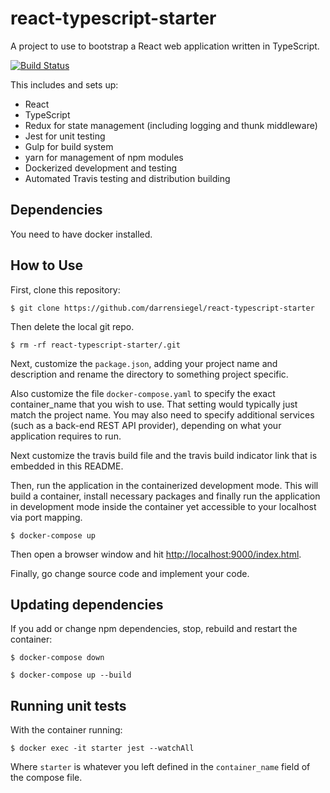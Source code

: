 # react-typescript-starter

A project to use to bootstrap a React web application written
in TypeScript.

[![Build Status](https://travis-ci.org/darrensiegel/react-typescript-starter.svg?branch=master)](https://travis-ci.org/darrensiegel/react-typescript-starter)

This includes and sets up:
* React
* TypeScript
* Redux for state management (including logging and thunk middleware)
* Jest for unit testing
* Gulp for build system
* yarn for management of npm modules
* Dockerized development and testing 
* Automated Travis testing and distribution building

## Dependencies

You need to have docker installed.

## How to Use

First, clone this repository:

```
$ git clone https://github.com/darrensiegel/react-typescript-starter
```

Then delete the local git repo.

```
$ rm -rf react-typescript-starter/.git
```

Next, customize the `package.json`, adding your project name and description
and rename the directory to something project specific. 

Also customize the
file `docker-compose.yaml` to specify the exact container_name that you wish
to use.  That setting would typically just match the project name. You may 
also need to specify additional services (such as a back-end REST API provider), 
depending on what your application requires to run.

Next customize the travis build file and the travis build indicator link that 
is embedded in this README. 

Then, run the application in the containerized development mode. This will
build a container, install necessary packages and finally run the application
in development mode inside the container yet accessible to your localhost via
port mapping.

```
$ docker-compose up
```

Then open a browser window and
hit [http://localhost:9000/index.html](http://localhost:9000/index.html).

Finally, go change source code and implement your code.

## Updating dependencies

If you add or change npm dependencies, stop, rebuild and restart the container:

```
$ docker-compose down

$ docker-compose up --build
```

## Running unit tests

With the container running:

```
$ docker exec -it starter jest --watchAll
```

Where `starter` is whatever you left defined in the `container_name` field of the compose file.
